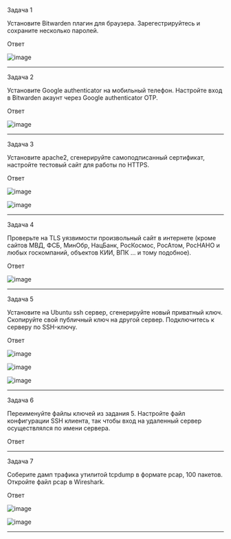 Задача 1

Установите Bitwarden плагин для браузера. Зарегестрируйтесь и сохраните несколько паролей.

Ответ

![image](https://user-images.githubusercontent.com/65549218/147222440-50d60301-46ca-4e90-be05-30c1f9893f2f.png)

_________________________________________________________________________________________________________________________________________________________________________________

Задача 2

Установите Google authenticator на мобильный телефон. Настройте вход в Bitwarden акаунт через Google authenticator OTP.

Ответ

![image](https://user-images.githubusercontent.com/65549218/147222248-48ef7ce7-a9dc-409d-9542-603ee0e159a2.png)

_________________________________________________________________________________________________________________________________________________________________________________

Задача 3

Установите apache2, сгенерируйте самоподписанный сертификат, настройте тестовый сайт для работы по HTTPS.

Ответ

![image](https://user-images.githubusercontent.com/65549218/147244429-33446ba0-5f7d-478d-a7e9-167019b5dc5b.png)

![image](https://user-images.githubusercontent.com/65549218/147244323-0cf57315-5b1b-48c7-a911-807f7f5c9c22.png)

_________________________________________________________________________________________________________________________________________________________________________________

Задача 4

Проверьте на TLS уязвимости произвольный сайт в интернете (кроме сайтов МВД, ФСБ, МинОбр, НацБанк, РосКосмос, РосАтом, РосНАНО и любых госкомпаний, объектов КИИ, ВПК ... и тому подобное).

Ответ

![image](https://user-images.githubusercontent.com/65549218/147245573-cc4114f4-0799-40ed-848b-3e4922084dd8.png)

_________________________________________________________________________________________________________________________________________________________________________________

Задача 5

Установите на Ubuntu ssh сервер, сгенерируйте новый приватный ключ. Скопируйте свой публичный ключ на другой сервер. Подключитесь к серверу по SSH-ключу.

Ответ

![image](https://user-images.githubusercontent.com/65549218/147558891-61616027-1193-4dac-86b0-72f6e0341075.png)

![image](https://user-images.githubusercontent.com/65549218/147558923-3a3263f7-220d-4f22-9056-aef08f55bbc4.png)

![image](https://user-images.githubusercontent.com/65549218/147558934-ed1a4265-966a-4152-85f6-95a5b93f9a46.png)

_________________________________________________________________________________________________________________________________________________________________________________

Задача 6

Переименуйте файлы ключей из задания 5. Настройте файл конфигурации SSH клиента, так чтобы вход на удаленный сервер осуществлялся по имени сервера.


Ответ
_________________________________________________________________________________________________________________________________________________________________________________

Задача 7

Соберите дамп трафика утилитой tcpdump в формате pcap, 100 пакетов. Откройте файл pcap в Wireshark.

Ответ

![image](https://user-images.githubusercontent.com/65549218/147558813-539c0955-3aaf-48fe-9296-89884b967e02.png)

![image](https://user-images.githubusercontent.com/65549218/147558831-c97800d3-3c46-44eb-a530-bc8156c48115.png)


_________________________________________________________________________________________________________________________________________________________________________________
